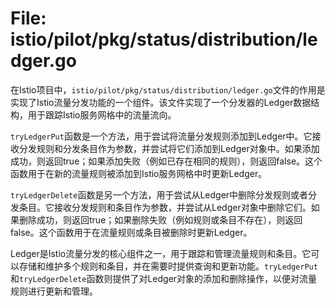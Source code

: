 # File: istio/pilot/pkg/status/distribution/ledger.go

在Istio项目中，`istio/pilot/pkg/status/distribution/ledger.go`文件的作用是实现了Istio流量分发功能的一个组件。该文件实现了一个分发器的Ledger数据结构，用于跟踪Istio服务网格中的流量流向。

`tryLedgerPut`函数是一个方法，用于尝试将流量分发规则添加到Ledger中。它接收分发规则和分发条目作为参数，并尝试将它们添加到Ledger对象中。如果添加成功，则返回true；如果添加失败（例如已存在相同的规则），则返回false。这个函数用于在新的流量规则被添加到Istio服务网格中时更新Ledger。

`tryLedgerDelete`函数是另一个方法，用于尝试从Ledger中删除分发规则或者分发条目。它接收分发规则和条目作为参数，并尝试从Ledger对象中删除它们。如果删除成功，则返回true；如果删除失败（例如规则或条目不存在），则返回false。这个函数用于在流量规则或条目被删除时更新Ledger。

Ledger是Istio流量分发的核心组件之一，用于跟踪和管理流量规则和条目。它可以存储和维护多个规则和条目，并在需要时提供查询和更新功能。`tryLedgerPut`和`tryLedgerDelete`函数则提供了对Ledger对象的添加和删除操作，以便对流量规则进行更新和管理。

